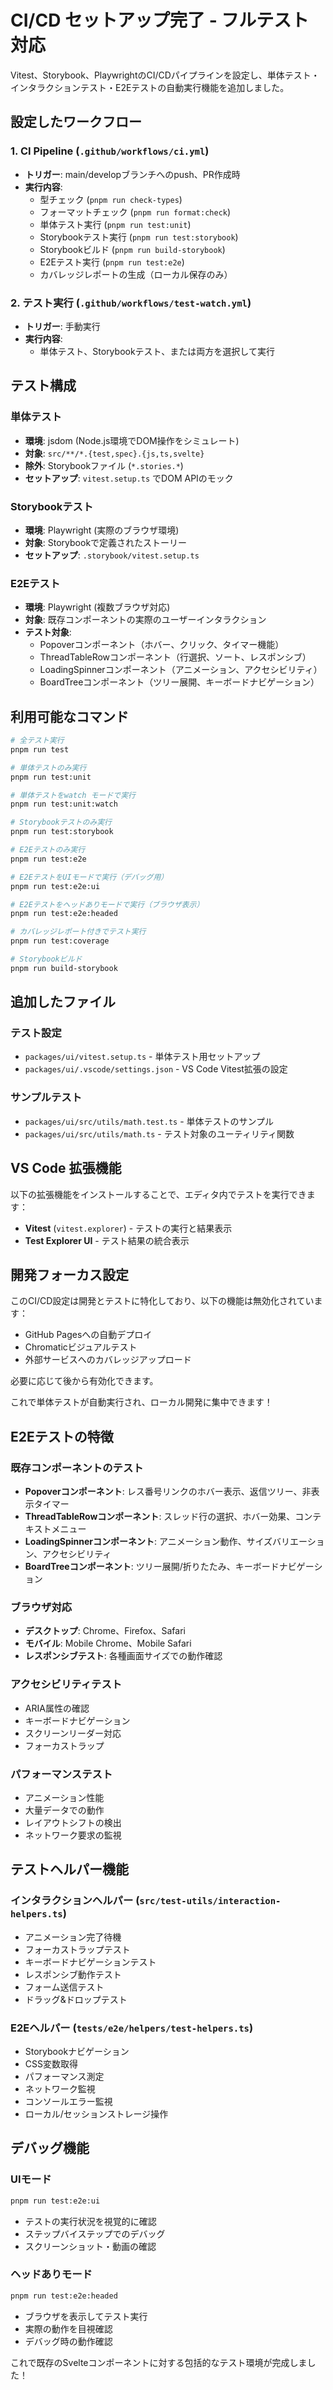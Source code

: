 # CI/CD セットアップ完了 - フルテスト対応

Vitest、Storybook、PlaywrightのCI/CDパイプラインを設定し、単体テスト・インタラクションテスト・E2Eテストの自動実行機能を追加しました。

## 設定したワークフロー

### 1. CI Pipeline (`.github/workflows/ci.yml`)

- **トリガー**: main/developブランチへのpush、PR作成時
- **実行内容**:
    - 型チェック (`pnpm run check-types`)
    - フォーマットチェック (`pnpm run format:check`)
    - 単体テスト実行 (`pnpm run test:unit`)
    - Storybookテスト実行 (`pnpm run test:storybook`)
    - Storybookビルド (`pnpm run build-storybook`)
    - E2Eテスト実行 (`pnpm run test:e2e`)
    - カバレッジレポートの生成（ローカル保存のみ）

### 2. テスト実行 (`.github/workflows/test-watch.yml`)

- **トリガー**: 手動実行
- **実行内容**:
    - 単体テスト、Storybookテスト、または両方を選択して実行

## テスト構成

### 単体テスト

- **環境**: jsdom (Node.js環境でDOM操作をシミュレート)
- **対象**: `src/**/*.{test,spec}.{js,ts,svelte}`
- **除外**: Storybookファイル (`*.stories.*`)
- **セットアップ**: `vitest.setup.ts` でDOM APIのモック

### Storybookテスト

- **環境**: Playwright (実際のブラウザ環境)
- **対象**: Storybookで定義されたストーリー
- **セットアップ**: `.storybook/vitest.setup.ts`

### E2Eテスト

- **環境**: Playwright (複数ブラウザ対応)
- **対象**: 既存コンポーネントの実際のユーザーインタラクション
- **テスト対象**:
    - Popoverコンポーネント（ホバー、クリック、タイマー機能）
    - ThreadTableRowコンポーネント（行選択、ソート、レスポンシブ）
    - LoadingSpinnerコンポーネント（アニメーション、アクセシビリティ）
    - BoardTreeコンポーネント（ツリー展開、キーボードナビゲーション）

## 利用可能なコマンド

```bash
# 全テスト実行
pnpm run test

# 単体テストのみ実行
pnpm run test:unit

# 単体テストをwatch モードで実行
pnpm run test:unit:watch

# Storybookテストのみ実行
pnpm run test:storybook

# E2Eテストのみ実行
pnpm run test:e2e

# E2EテストをUIモードで実行（デバッグ用）
pnpm run test:e2e:ui

# E2Eテストをヘッドありモードで実行（ブラウザ表示）
pnpm run test:e2e:headed

# カバレッジレポート付きでテスト実行
pnpm run test:coverage

# Storybookビルド
pnpm run build-storybook
```

## 追加したファイル

### テスト設定

- `packages/ui/vitest.setup.ts` - 単体テスト用セットアップ
- `packages/ui/.vscode/settings.json` - VS Code Vitest拡張の設定

### サンプルテスト

- `packages/ui/src/utils/math.test.ts` - 単体テストのサンプル
- `packages/ui/src/utils/math.ts` - テスト対象のユーティリティ関数

## VS Code 拡張機能

以下の拡張機能をインストールすることで、エディタ内でテストを実行できます：

- **Vitest** (`vitest.explorer`) - テストの実行と結果表示
- **Test Explorer UI** - テスト結果の統合表示

## 開発フォーカス設定

このCI/CD設定は開発とテストに特化しており、以下の機能は無効化されています：

- GitHub Pagesへの自動デプロイ
- Chromaticビジュアルテスト
- 外部サービスへのカバレッジアップロード

必要に応じて後から有効化できます。

これで単体テストが自動実行され、ローカル開発に集中できます！

## E2Eテストの特徴

### 既存コンポーネントのテスト

- **Popoverコンポーネント**: レス番号リンクのホバー表示、返信ツリー、非表示タイマー
- **ThreadTableRowコンポーネント**: スレッド行の選択、ホバー効果、コンテキストメニュー
- **LoadingSpinnerコンポーネント**: アニメーション動作、サイズバリエーション、アクセシビリティ
- **BoardTreeコンポーネント**: ツリー展開/折りたたみ、キーボードナビゲーション

### ブラウザ対応

- **デスクトップ**: Chrome、Firefox、Safari
- **モバイル**: Mobile Chrome、Mobile Safari
- **レスポンシブテスト**: 各種画面サイズでの動作確認

### アクセシビリティテスト

- ARIA属性の確認
- キーボードナビゲーション
- スクリーンリーダー対応
- フォーカストラップ

### パフォーマンステスト

- アニメーション性能
- 大量データでの動作
- レイアウトシフトの検出
- ネットワーク要求の監視

## テストヘルパー機能

### インタラクションヘルパー (`src/test-utils/interaction-helpers.ts`)

- アニメーション完了待機
- フォーカストラップテスト
- キーボードナビゲーションテスト
- レスポンシブ動作テスト
- フォーム送信テスト
- ドラッグ&ドロップテスト

### E2Eヘルパー (`tests/e2e/helpers/test-helpers.ts`)

- Storybookナビゲーション
- CSS変数取得
- パフォーマンス測定
- ネットワーク監視
- コンソールエラー監視
- ローカル/セッションストレージ操作

## デバッグ機能

### UIモード

```bash
pnpm run test:e2e:ui
```

- テストの実行状況を視覚的に確認
- ステップバイステップでのデバッグ
- スクリーンショット・動画の確認

### ヘッドありモード

```bash
pnpm run test:e2e:headed
```

- ブラウザを表示してテスト実行
- 実際の動作を目視確認
- デバッグ時の動作確認

これで既存のSvelteコンポーネントに対する包括的なテスト環境が完成しました！
